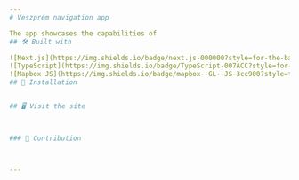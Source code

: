 ```yaml
---
# Veszprém navigation app

The app showcases the capabilities of 
## 🛠️ Built with

![Next.js](https://img.shields.io/badge/next.js-000000?style=for-the-badge&logo=nextdotjs&logoColor=white)
![TypeScript](https://img.shields.io/badge/TypeScript-007ACC?style=for-the-badge&logo=typescript&logoColor=white)
![Mapbox JS](https://img.shields.io/badge/mapbox--GL--JS-3cc900?style=for-the-badge&logo=mapbox&logoColor=white)
## 🚀 Installation


## 🖥️ Visit the site


   
### 👥 Contribution



---
```

